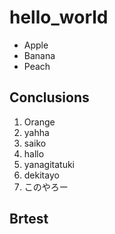 # hello_world

- Apple
- Banana
- Peach

## Conclusions
1. Orange
1. yahha
1. saiko
1. hallo
1. yanagitatuki
1. dekitayo
1. このやろー
## Brtest

